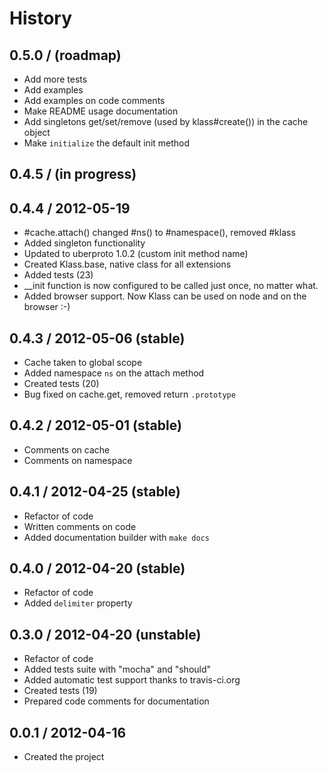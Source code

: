 # History

0.5.0 / (roadmap)
------------------

  * Add more tests
  * Add examples
  * Add examples on code comments
  * Make README usage documentation
  * Add singletons get/set/remove (used by klass#create()) in the cache object
  * Make `initialize` the default init method

0.4.5 / (in progress)
------------------

0.4.4 / 2012-05-19
------------------

  * #cache.attach() changed #ns() to #namespace(), removed #klass
  * Added singleton functionality
  * Updated to uberproto 1.0.2 (custom init method name)
  * Created Klass.base, native class for all extensions
  * Added tests (23)
  * __init function is now configured to be called just once, no matter what.
  * Added browser support. Now Klass can be used on node and on the browser :-)

0.4.3 / 2012-05-06 (stable)
------------------

  * Cache taken to global scope
  * Added namespace `ns` on the attach method
  * Created tests (20)
  * Bug fixed on cache.get, removed return `.prototype`

0.4.2 / 2012-05-01 (stable)
------------------

  * Comments on cache
  * Comments on namespace
  
0.4.1 / 2012-04-25 (stable)
------------------

  * Refactor of code
  * Written comments on code
  * Added documentation builder with `make docs`

0.4.0 / 2012-04-20 (stable)
------------------

  * Refactor of code
  * Added `delimiter` property

0.3.0 / 2012-04-20 (unstable)
------------------

  * Refactor of code
  * Added tests suite with "mocha" and "should"
  * Added automatic test support thanks to travis-ci.org
  * Created tests (19)
  * Prepared code comments for documentation

0.0.1 / 2012-04-16 
------------------

  * Created the project